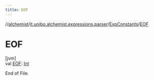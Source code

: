 ```yaml
---
title: EOF
---
```

//[alchemist](../../../index.html)/[it.unibo.alchemist.expressions.parser](../index.html)/[ExpConstants](index.html)/[EOF](-e-o-f.html)



# EOF



[jvm]\
val [EOF](-e-o-f.html): [Int](https://kotlinlang.org/api/latest/jvm/stdlib/kotlin/-int/index.html)



End of File.




